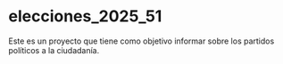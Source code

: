 # elecciones_2025_51
Este es un proyecto que tiene como objetivo informar sobre los partidos políticos a la ciudadanía. 
